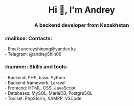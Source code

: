<h1 align="center">Hi 👋, I'm Andrey</h1>
<h3 align="center">A backend developer from Kazakhstan</h3>

<h3 align="left">:mailbox: Contacts:</h3>
<p align="left">
  - Email: andreyshinpng@yandex.kz<br>
  - Telegram: @andreyShin06
</p>

<h3 align="left">:hammer: Skills and tools:</h3>
- Backend: PHP, basic Python<br>
- Backend framework: Laravel<br>
- Frontend: HTML, CSS, JavaScript<br>
- Databases: MySQL, MariaDB, PostgreSQL<br>
- Toolset: PhpStorm, XAMPP, VSCode
